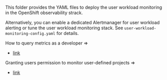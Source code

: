 This folder provides the YAML files to deploy the user workload monitoring in the OpenShift observability strack.

Alternatively, you can enable a dedicated Alertmanager for user workload alerting or tune the user workload monitoring stack. See `user-workload-monitoring-config.yaml` for details.

How to query metrics as a developer =>
  * [link](https://docs.openshift.com/container-platform/4.17/observability/monitoring/managing-metrics.html#querying-metrics-for-user-defined-projects-as-a-developer_managing-metrics)

Granting users permission to monitor user-defined projects =>
  * [link](https://docs.openshift.com/container-platform/4.17/observability/monitoring/enabling-monitoring-for-user-defined-projects.html#granting-users-permission-to-monitor-user-defined-projects_enabling-monitoring-for-user-defined-projects)